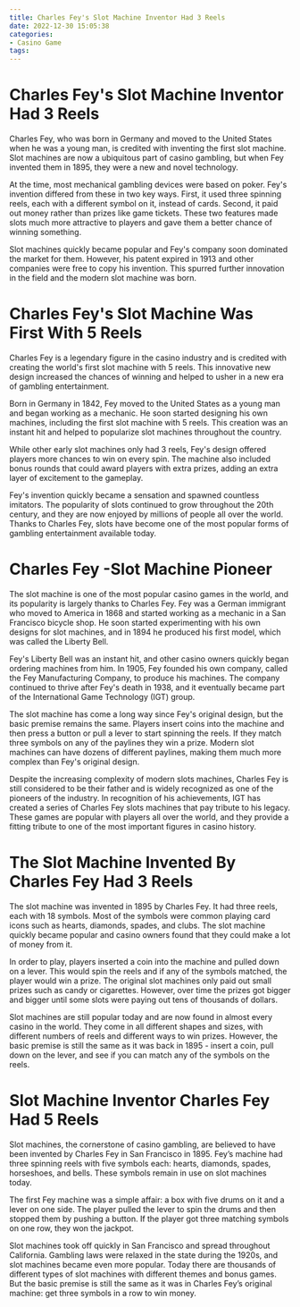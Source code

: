 ```yaml
---
title: Charles Fey's Slot Machine Inventor Had 3 Reels 
date: 2022-12-30 15:05:38
categories:
- Casino Game
tags:
---
```



#  Charles Fey's Slot Machine Inventor Had 3 Reels 

Charles Fey, who was born in Germany and moved to the United States when he was a young man, is credited with inventing the first slot machine. Slot machines are now a ubiquitous part of casino gambling, but when Fey invented them in 1895, they were a new and novel technology.

At the time, most mechanical gambling devices were based on poker. Fey's invention differed from these in two key ways. First, it used three spinning reels, each with a different symbol on it, instead of cards. Second, it paid out money rather than prizes like game tickets. These two features made slots much more attractive to players and gave them a better chance of winning something.

Slot machines quickly became popular and Fey's company soon dominated the market for them. However, his patent expired in 1913 and other companies were free to copy his invention. This spurred further innovation in the field and the modern slot machine was born.

#  Charles Fey's Slot Machine Was First With 5 Reels 

Charles Fey is a legendary figure in the casino industry and is credited with creating the world's first slot machine with 5 reels. This innovative new design increased the chances of winning and helped to usher in a new era of gambling entertainment.

Born in Germany in 1842, Fey moved to the United States as a young man and began working as a mechanic. He soon started designing his own machines, including the first slot machine with 5 reels. This creation was an instant hit and helped to popularize slot machines throughout the country.

While other early slot machines only had 3 reels, Fey's design offered players more chances to win on every spin. The machine also included bonus rounds that could award players with extra prizes, adding an extra layer of excitement to the gameplay.

Fey's invention quickly became a sensation and spawned countless imitators. The popularity of slots continued to grow throughout the 20th century, and they are now enjoyed by millions of people all over the world. Thanks to Charles Fey, slots have become one of the most popular forms of gambling entertainment available today.

#  Charles Fey -Slot Machine Pioneer 

The slot machine is one of the most popular casino games in the world, and its popularity is largely thanks to Charles Fey. Fey was a German immigrant who moved to America in 1868 and started working as a mechanic in a San Francisco bicycle shop. He soon started experimenting with his own designs for slot machines, and in 1894 he produced his first model, which was called the Liberty Bell.

Fey's Liberty Bell was an instant hit, and other casino owners quickly began ordering machines from him. In 1905, Fey founded his own company, called the Fey Manufacturing Company, to produce his machines. The company continued to thrive after Fey's death in 1938, and it eventually became part of the International Game Technology (IGT) group.

The slot machine has come a long way since Fey's original design, but the basic premise remains the same. Players insert coins into the machine and then press a button or pull a lever to start spinning the reels. If they match three symbols on any of the paylines they win a prize. Modern slot machines can have dozens of different paylines, making them much more complex than Fey's original design.

Despite the increasing complexity of modern slots machines, Charles Fey is still considered to be their father and is widely recognized as one of the pioneers of the industry. In recognition of his achievements, IGT has created a series of Charles Fey slots machines that pay tribute to his legacy. These games are popular with players all over the world, and they provide a fitting tribute to one of the most important figures in casino history.

#  The Slot Machine Invented By Charles Fey Had 3 Reels 

The slot machine was invented in 1895 by Charles Fey. It had three reels, each with 18 symbols. Most of the symbols were common playing card icons such as hearts, diamonds, spades, and clubs. The slot machine quickly became popular and casino owners found that they could make a lot of money from it. 

In order to play, players inserted a coin into the machine and pulled down on a lever. This would spin the reels and if any of the symbols matched, the player would win a prize. The original slot machines only paid out small prizes such as candy or cigarettes. However, over time the prizes got bigger and bigger until some slots were paying out tens of thousands of dollars. 

Slot machines are still popular today and are now found in almost every casino in the world. They come in all different shapes and sizes, with different numbers of reels and different ways to win prizes. However, the basic premise is still the same as it was back in 1895 - insert a coin, pull down on the lever, and see if you can match any of the symbols on the reels.

#  Slot Machine Inventor Charles Fey Had 5 Reels

Slot machines, the cornerstone of casino gambling, are believed to have been invented by Charles Fey in San Francisco in 1895. Fey’s machine had three spinning reels with five symbols each: hearts, diamonds, spades, horseshoes, and bells. These symbols remain in use on slot machines today.

The first Fey machine was a simple affair: a box with five drums on it and a lever on one side. The player pulled the lever to spin the drums and then stopped them by pushing a button. If the player got three matching symbols on one row, they won the jackpot.

Slot machines took off quickly in San Francisco and spread throughout California. Gambling laws were relaxed in the state during the 1920s, and slot machines became even more popular. Today there are thousands of different types of slot machines with different themes and bonus games. But the basic premise is still the same as it was in Charles Fey’s original machine: get three symbols in a row to win money.